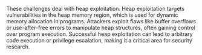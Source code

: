 These challenges deal with heap exploitation.
Heap exploitation targets vulnerabilities in the heap memory region, which is used for dynamic memory allocation in programs. Attackers exploit flaws like buffer overflows or use-after-free errors to manipulate heap structures, often gaining control over program execution. Successful heap exploitation can lead to arbitrary code execution or privilege escalation, making it a critical area for security research.
